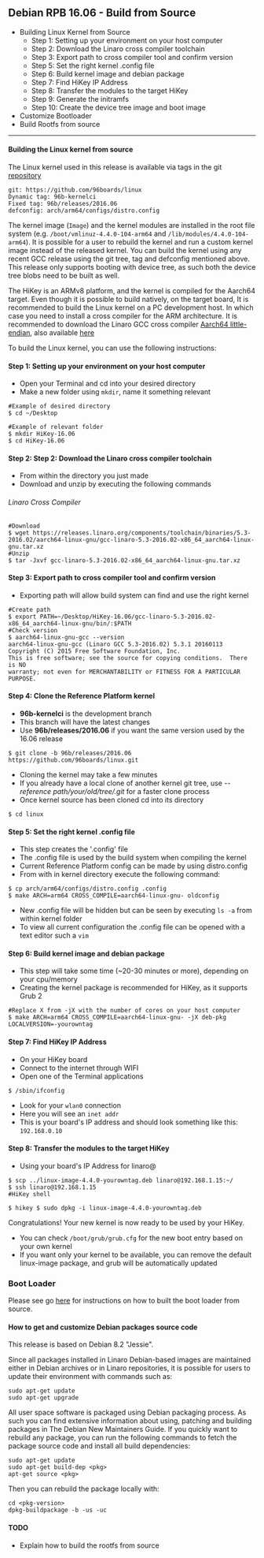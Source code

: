 ## Debian RPB 16.06 - Build from Source

- Building Linux Kernel from Source
   - Step 1: Setting up your environment on your host computer 
   - Step 2: Download the Linaro cross compiler toolchain
   - Step 3: Export path to cross compiler tool and confirm version
   - Step 5: Set the right kernel .config file
   - Step 6: Build kernel image and debian package
   - Step 7: Find HiKey IP Address
   - Step 8: Transfer the modules to the target HiKey
   - Step 9: Generate the initramfs
   - Step 10: Create the device tree image and boot image
- Customize Bootloader
- Build Rootfs from source

***

#### Building the Linux kernel from source

The Linux kernel used in this release is available via tags in the git [repository](https://github.com/96boards/linux)

```shell
git: https://github.com/96boards/linux
Dynamic tag: 96b-kernelci
Fixed tag: 96b/releases/2016.06
defconfig: arch/arm64/configs/distro.config
```

The kernel image (`Image`) and the kernel modules are installed in the root file system (e.g. `/boot/vmlinuz-4.4.0-104-arm64` and `/lib/modules/4.4.0-104-arm64`). It is possible for a user to rebuild the kernel and run a custom kernel image instead of the released kernel. You can build the kernel using any recent GCC release using the git tree, tag and defconfig mentioned above. This release only supports booting with device tree, as such both the device tree blobs need to be built as well.

The HiKey is an ARMv8 platform, and the kernel is compiled for the Aarch64 target. Even though it is possible to build natively, on the target board, It is recommended to build the Linux kernel on a PC development host. In which case you need to install a cross compiler for the ARM architecture. It is recommended to download the Linaro GCC cross compiler [Aarch64 little-endian](https://releases.linaro.org/components/toolchain/binaries/5.3-2016.02/aarch64-linux-gnu/gcc-linaro-5.3-2016.02-x86_64_aarch64-linux-gnu.tar.xz), also available [here](https://releases.linaro.org/components/toolchain/binaries/5.3-2016.02/)

To build the Linux kernel, you can use the following instructions:

#### Step 1: Setting up your environment on your host computer

- Open your Terminal and cd into your desired directory
- Make a new folder using `mkdir`, name it something relevant

```shell
#Example of desired directory
$ cd ~/Desktop

#Example of relevant folder
$ mkdir HiKey-16.06
$ cd HiKey-16.06
```

#### Step 2: Step 2: Download the Linaro cross compiler toolchain

- From within the directory you just made
- Download and unzip by executing the following commands

###### Linaro Cross Compiler

```shell
#Download
$ wget https://releases.linaro.org/components/toolchain/binaries/5.3-2016.02/aarch64-linux-gnu/gcc-linaro-5.3-2016.02-x86_64_aarch64-linux-gnu.tar.xz
#Unzip
$ tar -Jxvf gcc-linaro-5.3-2016.02-x86_64_aarch64-linux-gnu.tar.xz
```

#### Step 3: Export path to cross compiler tool and confirm version

- Exporting path will allow build system can find and use the right kernel

```shell
#Create path
$ export PATH=~/Desktop/HiKey-16.06/gcc-linaro-5.3-2016.02-x86_64_aarch64-linux-gnu/bin/:$PATH
#Check version
$ aarch64-linux-gnu-gcc --version
aarch64-linux-gnu-gcc (Linaro GCC 5.3-2016.02) 5.3.1 20160113
Copyright (C) 2015 Free Software Foundation, Inc.
This is free software; see the source for copying conditions.  There is NO
warranty; not even for MERCHANTABILITY or FITNESS FOR A PARTICULAR PURPOSE.
```

#### Step 4: Clone the Reference Platform kernel

- **96b-kernelci** is the development branch
- This branch will have the latest changes
- Use **96b/releases/2016.06** if you want the same version used by the 16.06 release

```shell
$ git clone -b 96b/releases/2016.06 https://github.com/96boards/linux.git
```

- Cloning the kernel may take a few minutes
- If you already have a local clone of another kernel git tree, use _--reference path/your/old/tree/.git_ for a faster clone process
- Once kernel source has been cloned cd into its directory

```shell
$ cd linux
```

#### Step 5: Set the right kernel .config file

- This step creates the '.config' file
- The .config file is used by the build system when compiling the kernel
- Current Reference Platform config can be made by using distro.config
- From with in kernel directory execute the following command:

```shell
$ cp arch/arm64/configs/distro.config .config
$ make ARCH=arm64 CROSS_COMPILE=aarch64-linux-gnu- oldconfig
```

- New .config file will be hidden but can be seen by executing `ls -a` from within kernel folder
- To view all current configuration the .config file can be opened with a text editor such a `vim`

#### Step 6: Build kernel image and debian package

- This step will take some time (~20-30 minutes or more), depending on your cpu/memory
- Creating the kernel package is recommended for HiKey, as it supports Grub 2

```shell
#Replace X from -jX with the number of cores on your host computer
$ make ARCH=arm64 CROSS_COMPILE=aarch64-linux-gnu- -jX deb-pkg LOCALVERSION=-yourowntag
```

#### Step 7: Find HiKey IP Address

- On your HiKey board
- Connect to the internet through WIFI
- Open one of the Terminal applications

```shell
$ /sbin/ifconfig
```
- Look for your `wlan0` connection
- Here you will see an `inet addr`
- This is your board's IP address and should look something like this: `192.168.0.10`

#### Step 8: Transfer the modules to the target HiKey

- Using your board's IP Address for linaro@<yourIPaddress>

```shell
$ scp ../linux-image-4.4.0-yourowntag.deb linaro@192.168.1.15:~/
$ ssh linaro@192.168.1.15
#HiKey shell

$ hikey $ sudo dpkg -i linux-image-4.4.0-yourowntag.deb
```
Congratulations! Your new kernel is now ready to be used by your HiKey.

- You can check `/boot/grub/grub.cfg` for the new boot entry based on your own kernel
- If you want only your kernel to be available, you can remove the default linux-image package, and grub will be automatically updated

### Boot Loader

Please see go [here](BuildSourceBL.md) for instructions on how to built the boot loader from source.

#### How to get and customize Debian packages source code

This release is based on Debian 8.2 "Jessie".

Since all packages installed in Linaro Debian-based images are maintained either in Debian archives or in Linaro repositories, it is possible for users to update their environment with commands such as:

```shell
sudo apt-get update
sudo apt-get upgrade
```

All user space software is packaged using Debian packaging process. As such you can find extensive information about using, patching and building packages in The Debian New Maintainers Guide. If you quickly want to rebuild any package, you can run the following commands to fetch the package source code and install all build dependencies:

```shell
sudo apt-get update
sudo apt-get build-dep <pkg>
apt-get source <pkg>
```

Then you can rebuild the package locally with:

```shell
cd <pkg-version>
dpkg-buildpackage -b -us -uc
```

#### TODO

* Explain how to build the rootfs from source
